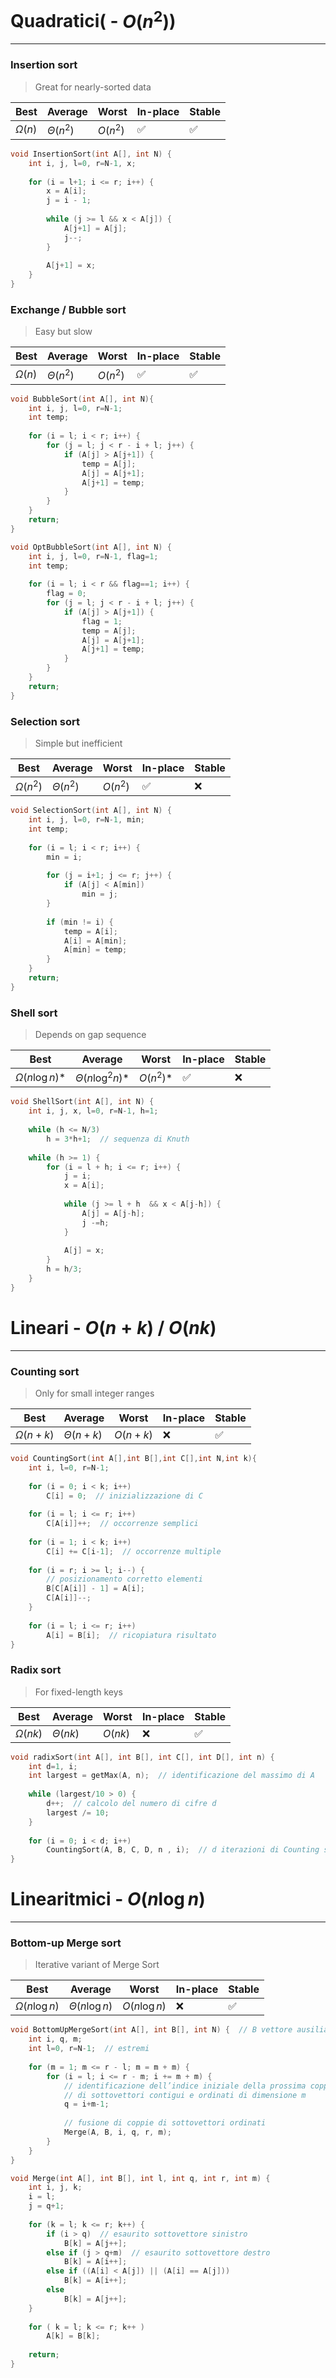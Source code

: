 # Quadratici\( - $O(n^2)$\)

---

### Insertion sort
> Great for nearly-sorted data

| $\textbf{Best}$ | $\textbf{Average}$ | $\textbf{Worst}$ | $\textbf{In-place}$ | $\textbf{Stable}$ |
| ---------------------------------- | ------------------------------------- | -------------------- | ------------------- | ----------------- |
| $\Omega (n)$                             | $\Theta (n^2)$                              | $O(n^2)$             | ✅                  | ✅                |

```C title:InsertionSort.c fold
void InsertionSort(int A[], int N) {  
    int i, j, l=0, r=N-1, x;
    
    for (i = l+1; i <= r; i++) {
        x = A[i];
        j = i - 1;
        
        while (j >= l && x < A[j]) {
            A[j+1] = A[j];
            j--;
        }
        
        A[j+1] = x;
    }
}
```

### Exchange / Bubble sort
> Easy but slow

| $\textbf{Best}$ | $\textbf{Average}$ | $\textbf{Worst}$ | $\textbf{In-place}$ | $\textbf{Stable}$ |
| ------------------------ | ---------------------------------- | ------------------------------------- | -------------------- | ------------------- |
| $\Omega (n)$                             | $\Theta (n^2)$                              | $O(n^2)$             | ✅                  | ✅                |                  

```C title:BubbleSort.c fold
void BubbleSort(int A[], int N){  
    int i, j, l=0, r=N-1;
    int temp;
    
    for (i = l; i < r; i++) {
        for (j = l; j < r - i + l; j++) {
            if (A[j] > A[j+1]) {
                temp = A[j];
                A[j] = A[j+1];
                A[j+1] = temp;
            }
        }
    }
    return;
}
```

```C title:OptBubbleSort.c fold
void OptBubbleSort(int A[], int N) {
    int i, j, l=0, r=N-1, flag=1;
    int temp;
    
    for (i = l; i < r && flag==1; i++) {
        flag = 0;
        for (j = l; j < r - i + l; j++) {
            if (A[j] > A[j+1]) {
                flag = 1;
                temp = A[j];
                A[j] = A[j+1];
                A[j+1] = temp;
            }
        }
    }
    return;
}
```

### Selection sort
> Simple but inefficient

| $\textbf{Best}$ | $\textbf{Average}$ | $\textbf{Worst}$ | $\textbf{In-place}$ | $\textbf{Stable}$ |
| ------------------------ | ---------------------------------- | ------------------------------------- | -------------------- | ------------------- |
| $\Omega (n^2)$                           | $\Theta (n^2)$                              | $O(n^2)$             | ✅                  | ❌                |      

```C title:SelectionSort.c fold
void SelectionSort(int A[], int N) {  
    int i, j, l=0, r=N-1, min;
    int temp;
    
    for (i = l; i < r; i++) {
        min = i;
        
        for (j = i+1; j <= r; j++) {
            if (A[j] < A[min])
                min = j;
        }
        
        if (min != i) {
            temp = A[i];
            A[i] = A[min];
            A[min] = temp;
        }
    }
    return;
}
```

### Shell sort
> Depends on gap sequence

| $\textbf{Best}$ | $\textbf{Average}$ | $\textbf{Worst}$ | $\textbf{In-place}$ | $\textbf{Stable}$ |
| ------------------------ | ---------------------------------- | ------------------------------------- | -------------------- | ------------------- |
| $\Omega (n \log n)$*                     | $\Theta (n \log^2 n)$*                      | $O(n^2)$*            | ✅                  | ❌                |     

```C title:ShellSort.c fold
void ShellSort(int A[], int N) {  
    int i, j, x, l=0, r=N-1, h=1;
    
    while (h <= N/3)
        h = 3*h+1;  // sequenza di Knuth
    
    while (h >= 1) {
        for (i = l + h; i <= r; i++) {
            j = i;
            x = A[i];
            
            while (j >= l + h  && x < A[j-h]) {
                A[j] = A[j-h];
                j -=h;
            }
            
            A[j] = x;
        }
        h = h/3;
    }
}
```

# Lineari<span> - $O(n + k)$ / $O(nk)$</span>

---

### Counting sort
> Only for small integer ranges

| $\textbf{Best}$ | $\textbf{Average}$ | $\textbf{Worst}$ | $\textbf{In-place}$ | $\textbf{Stable}$ |
| ------------------------ | ---------------------------------- | ------------------------------------- | -------------------- | ------------------- |
| $\Omega (n + k)$                         | $\Theta (n + k)$                            | $O(n + k)$           | ❌                  | ✅                | 

```C title:CountingSort.c fold
void CountingSort(int A[],int B[],int C[],int N,int k){  
    int i, l=0, r=N-1;
    
    for (i = 0; i < k; i++)
        C[i] = 0;  // inizializzazione di C
        
    for (i = l; i <= r; i++)
        C[A[i]]++;  // occorrenze semplici
        
    for (i = 1; i < k; i++)
        C[i] += C[i-1];  // occorrenze multiple
        
    for (i = r; i >= l; i--) {
        // posizionamento corretto elementi
        B[C[A[i]] - 1] = A[i];
        C[A[i]]--;
    }
    
    for (i = l; i <= r; i++)
        A[i] = B[i];  // ricopiatura risultato
}
```

### Radix sort
> For fixed-length keys

| $\textbf{Best}$ | $\textbf{Average}$ | $\textbf{Worst}$ | $\textbf{In-place}$ | $\textbf{Stable}$ |
| ------------------------ | ---------------------------------- | ------------------------------------- | -------------------- | ------------------- |
| $\Omega (nk)$                            | $\Theta (nk)$                               | $O(nk)$              | ❌                  | ✅                |          

```C title:RadixSort.c fold
void radixSort(int A[], int B[], int C[], int D[], int n) {  
    int d=1, i;
    int largest = getMax(A, n);  // identificazione del massimo di A
    
    while (largest/10 > 0) {
        d++;  // calcolo del numero di cifre d
        largest /= 10;
    }
    
    for (i = 0; i < d; i++)
        CountingSort(A, B, C, D, n , i);  // d iterazioni di Counting sort
}
```

# Linearitmici<span> - $O(n \log n)$</span>

---

### Bottom-up Merge sort
> Iterative variant of Merge Sort

| $\textbf{Best}$ | $\textbf{Average}$ | $\textbf{Worst}$ | $\textbf{In-place}$ | $\textbf{Stable}$ |
| ------------------------ | ---------------------------------- | ------------------------------------- | -------------------- | ------------------- |
| $\Omega (n \log n)$                      | $\Theta (n \log n)$                         | $O(n \log n)$        | ❌                  | ✅                |  

```C title:BottomUpMergeSort.c fold
void BottomUpMergeSort(int A[], int B[], int N) {  // B vettore ausiliario  
    int i, q, m;
    int l=0, r=N-1;  // estremi
    
    for (m = 1; m <= r - l; m = m + m) {
        for (i = l; i <= r - m; i += m + m) {
	        // identificazione dell’indice iniziale della prossima coppia
	        // di sottovettori contigui e ordinati di dimensione m
            q = i+m-1;
            
            // fusione di coppie di sottovettori ordinati
            Merge(A, B, i, q, r, m);
        }
    }
}

void Merge(int A[], int B[], int l, int q, int r, int m) {  
    int i, j, k;
    i = l;
    j = q+1;
    
    for (k = l; k <= r; k++) {
        if (i > q)  // esaurito sottovettore sinistro  
            B[k] = A[j++];
        else if (j > q+m)  // esaurito sottovettore destro  
            B[k] = A[i++];
        else if ((A[i] < A[j]) || (A[i] == A[j]))
            B[k] = A[i++];
        else
	        B[k] = A[j++];
	}
	        
    for ( k = l; k <= r; k++ )
        A[k] = B[k];
        
    return;  
}
```
